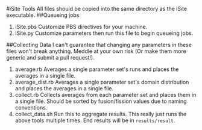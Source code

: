 #iSite Tools
All files should be copied into the same directory as the iSite executable.
##Queueing jobs
1. iSite.pbs
    Customize PBS directives for your machine.
2. iSite.py
    Customize parameters then run this file to begin queueing jobs.

##Collecting Data
I can't guarantee that changing any parameters in these files won't break anything. Meddle at your own risk (Or make them more generic and submit a pull request!).
1. average.rb
    Averages a single parameter set's runs and places the averages in a single file.
2. average\_dist.rb
    Averages a single parameter set's domain distribution and places the averages in a single file.
3. collect.rb
    Collects averages from each parameter set and places them in a single file. Should be sorted by fusion/fission values due to naming conventions.
4. collect\_data.sh
    Run this to aggregate results. This really just runs the above tools multiple times. End results will be in `results/result`.
